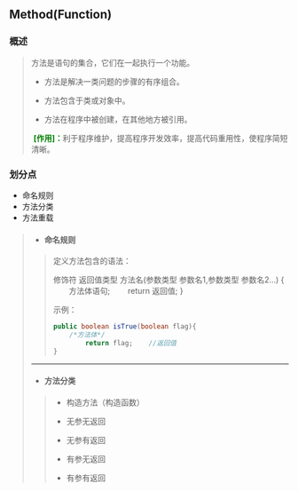 ## Method(Function)

### 概述  

> 方法是语句的集合，它们在一起执行一个功能。
>
> - 方法是解决一类问题的步骤的有序组合。
>
> - 方法包含于类或对象中。
>
> - 方法在程序中被创建，在其他地方被引用。
>
> <font color=green> **[作用]：**</font>利于程序维护，提高程序开发效率，提高代码重用性，使程序简短清晰。

### 划分点

* 命名规则
* 方法分类
* 方法重载

> * ####  命名规则
>
> > 定义方法包含的语法：
> >
> > 修饰符 返回值类型 方法名(参数类型 参数名1,参数类型 参数名2...) {
> >　　方法体语句;
> > 　　return 返回值;
> >}
> > 
> >示例：
> > 
> >``` java
> > public boolean isTrue(boolean flag){
> >    	/*方法体*/
> >         return flag;	//返回值
> > }
> > ```
> 
> ---
>
> * #### 方法分类
>
> > * 构造方法（构造函数）
>>
> >   
> >
> > * 无参无返回
> >
> > * 无参有返回
> >
> > * 有参无返回
> >
> > * 有参有返回



<font color=red></font>
<font color=yellow></font>
<font color=green></font>